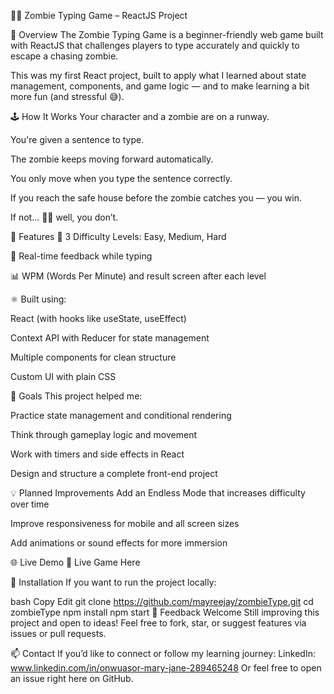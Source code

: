 🧟‍♂️ Zombie Typing Game – ReactJS Project

🚀 Overview
The Zombie Typing Game is a beginner-friendly web game built with ReactJS that challenges players to type accurately and quickly to escape a chasing zombie.

This was my first React project, built to apply what I learned about state management, components, and game logic — and to make learning a bit more fun (and stressful 😅).

🕹️ How It Works
Your character and a zombie are on a runway.

You're given a sentence to type.

The zombie keeps moving forward automatically.

You only move when you type the sentence correctly.

If you reach the safe house before the zombie catches you — you win.

If not... 🧟‍♀️ well, you don’t.

🧩 Features
👾 3 Difficulty Levels: Easy, Medium, Hard

🎯 Real-time feedback while typing

📊 WPM (Words Per Minute) and result screen after each level

⚛️ Built using:

React (with hooks like useState, useEffect)

Context API with Reducer for state management

Multiple components for clean structure

Custom UI with plain CSS

🎯 Goals
This project helped me:

Practice state management and conditional rendering

Think through gameplay logic and movement

Work with timers and side effects in React

Design and structure a complete front-end project

💡 Planned Improvements
Add an Endless Mode that increases difficulty over time

Improve responsiveness for mobile and all screen sizes

Add animations or sound effects for more immersion

🌐 Live Demo
🔗 Live Game Here 

📁 Installation
If you want to run the project locally:

bash
Copy
Edit
git clone https://github.com/mayreejay/zombieType.git
cd zombieType
npm install
npm start
🤝 Feedback Welcome
Still improving this project and open to ideas!
Feel free to fork, star, or suggest features via issues or pull requests.

📫 Contact
If you’d like to connect or follow my learning journey:
LinkedIn: www.linkedin.com/in/onwuasor-mary-jane-289465248
Or feel free to open an issue right here on GitHub.
